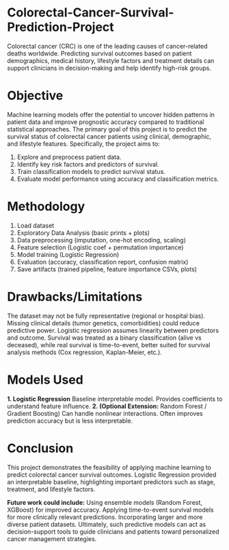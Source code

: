# Colorectal-Cancer-Survival-Prediction-Project
Colorectal cancer (CRC) is one of the leading causes of cancer-related deaths worldwide. Predicting survival outcomes based on patient demographics, medical history, lifestyle factors and treatment details can support clinicians in decision-making and help identify high-risk groups.

# Objective
Machine learning models offer the potential to uncover hidden patterns in patient data and improve prognostic accuracy compared to traditional statistical approaches.
The primary goal of this project is to predict the survival status of colorectal cancer patients using clinical, demographic, and lifestyle features.
Specifically, the project aims to:
1. Explore and preprocess patient data.
2. Identify key risk factors and predictors of survival.
3. Train classification models to predict survival status.
4. Evaluate model performance using accuracy and classification metrics.

# Methodology
1. Load dataset
2. Exploratory Data Analysis (basic prints + plots)
3. Data preprocessing (imputation, one-hot encoding, scaling)
4. Feature selection (Logistic coef + permutation importance)
5. Model training (Logistic Regression)
6. Evaluation (accuracy, classification report, confusion matrix)
7. Save artifacts (trained pipeline, feature importance CSVs, plots)

# Drawbacks/Limitations
The dataset may not be fully representative (regional or hospital bias).
Missing clinical details (tumor genetics, comorbidities) could reduce predictive power.
Logistic regression assumes linearity between predictors and outcome.
Survival was treated as a binary classification (alive vs deceased), while real survival is time-to-event, better suited for survival analysis methods (Cox regression, Kaplan-Meier, etc.).

# Models Used
**1. Logistic Regression**
Baseline interpretable model.
Provides coefficients to understand feature influence.
**2. (Optional Extension:** Random Forest / Gradient Boosting)
Can handle nonlinear interactions.
Often improves prediction accuracy but is less interpretable.

# Conclusion
This project demonstrates the feasibility of applying machine learning to predict colorectal cancer survival outcomes.
Logistic Regression provided an interpretable baseline, highlighting important predictors such as stage, treatment, and lifestyle factors.

**Future work could include:**
Using ensemble models (Random Forest, XGBoost) for improved accuracy.
Applying time-to-event survival models for more clinically relevant predictions.
Incorporating larger and more diverse patient datasets.
Ultimately, such predictive models can act as decision-support tools to guide clinicians and patients toward personalized cancer management strategies.

